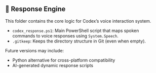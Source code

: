 ## 🧠 Response Engine

This folder contains the core logic for Codex’s voice interaction system.

- `codex_response.ps1`: Main PowerShell script that maps spoken commands to voice responses using `System.Speech`.
- `.gitkeep`: Keeps the directory structure in Git (even when empty).

Future versions may include:
- Python alternative for cross-platform compatibility
- AI-generated dynamic response scripts
